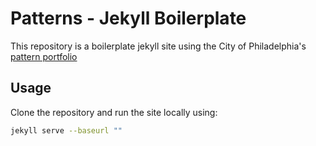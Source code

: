 # Patterns - Jekyll Boilerplate
This repository is a boilerplate jekyll site using the City of Philadelphia's
[pattern portfolio](https://github.com/cityofphiladelphia/patterns)

## Usage
Clone the repository and run the site locally using:

```bash
jekyll serve --baseurl ""
```
